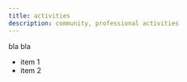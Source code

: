 ```yaml
---
title: activities
description: community, professional activities
---
```


bla bla

* item 1
* item 2



